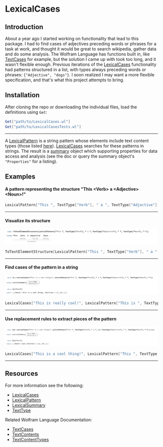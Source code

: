 # LexicalCases

## Introduction

About a year ago I started working on functionality that lead to this package. I had to find cases of adjectives preceding words or phrases for a task at work, and thought it would be great to search wikipedia, gather data and do some analysis. The Wolfram Language has functions built in, like [TextCases](https://reference.wolfram.com/language/ref/TextCases.html) for example, but the solution I came up with took too long, and it wasn't flexible enough. Previous iterations of the [LexicalCases](./LexicalCases.md) functionality had patterns structured in a list, with types always preceding words or phrases: `{"Adjective", "dogs"}`. I soon realized I may want a more flexible specification, and that's what this project attempts to bring.


## Installation

After cloning the repo or downloading the individual files, load the definitions using `Get`:

```Mathematica
Get["path/to/LexicalCases.wl"]
Get["path/to/LexicalCasesTests.wl"]
```


---
A [LexicalPattern](./LexicalPattern.md) is a string pattern whose elements include text content types (those listed [here](https://reference.wolfram.com/language/guide/TextContentTypes.html)). [LexicalCases](./LexicalCases.md) searches for these patterns in strings. The result is a [summary](./LexicalSummary.md) object which supporting  properties for data access and analysis (see the doc or query the summary object's `"Properties"` for a listing).

## Examples
#### A pattern representing the structure "This \<Verb\> a \<Adjective\> \<Noun\>!"

```Mathematica
LexicalPattern["This ", TextType["Verb"], " a ", TextType["Adjective"], " ", TextType["Noun"], "!"]
```
---
#### Visualize its structure
![Text Element Structure of a Lexical Pattern](./assets/images/LexicalPattern-TextElementStructure.png)


```Mathematica
ToTextElementStructure[LexicalPattern["This ", TextType["Verb"], " a ", TextType["Adjective"], " ", TextType["Noun"], "!"]]
```
---
#### Find cases of the pattern in a string
![Lexical Cases Example on a string](./assets/images/LexicalCases-Example1.png)


```Mathematica
LexicalCases["This is really cool!", LexicalPattern["This is ", TextType["Adverb"], " ", TextType["Adjective"],"!"]]
```
---
#### Use replacement rules to extract pieces of the pattern
![Lexical Cases Example with Rule on a string](./assets/images/LexicalCases-Example1_Rule.png)


```Mathematica
LexicalCases["This is a cool thing!", LexicalPattern["This ", TextType["Verb"], " a ", adj : TextType["Adjective"], " ", TextType["Noun"], "!"] :> adj]
```

---
## Resources

For more information see the following:
* [LexicalCases](./LexicalCases.md)
* [LexicalPattern](./LexicalPattern.md)
* [LexicalSummary](./LexicalSummary.md)
* [TextType](./TextType.md)

Related Wolfram Language Documentation:
* [TextCases](https://reference.wolfram.com/language/ref/TextCases.html)
* [TextContents](https://reference.wolfram.com/language/ref/TextContents.html)
* [TextContentTypes](https://reference.wolfram.com/language/guide/TextContentTypes.html)
